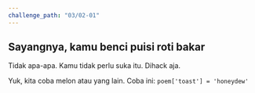 ```yaml
---
challenge_path: "03/02-01"
---
```


## Sayangnya, kamu benci puisi roti bakar

Tidak apa-apa. Kamu tidak perlu suka itu. Dihack aja.

Yuk, kita coba melon atau yang lain. Coba ini: `poem['toast'] = 'honeydew'`